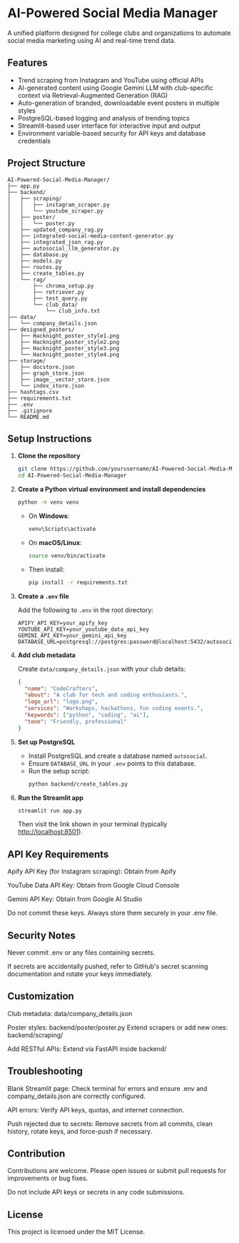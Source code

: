 # AI-Powered Social Media Manager

A unified platform designed for college clubs and organizations to automate social media marketing using AI and real-time trend data.

## Features

- Trend scraping from Instagram and YouTube using official APIs
- AI-generated content using Google Gemini LLM with club-specific context via Retrieval-Augmented Generation (RAG)
- Auto-generation of branded, downloadable event posters in multiple styles
- PostgreSQL-based logging and analysis of trending topics
- Streamlit-based user interface for interactive input and output
- Environment variable-based security for API keys and database credentials

## Project Structure

```
AI-Powered-Social-Media-Manager/
├── app.py
├── backend/
│   ├── scraping/
│   │   ├── instagram_scraper.py
│   │   └── youtube_scraper.py
│   ├── poster/
│   │   └── poster.py
│   ├── updated_company_rag.py
│   ├── integrated-social-media-content-generator.py
│   ├── integrated_json_rag.py
│   ├── autosocial_llm_generator.py
│   ├── database.py
│   ├── models.py
│   ├── routes.py
│   ├── create_tables.py
│   └── rag/
│       ├── chroma_setup.py
│       ├── retriever.py
│       ├── test_query.py
│       └── club_data/
│           └── club_info.txt
├── data/
│   └── company_details.json
├── designed_posters/
│   ├── Hacknight_poster_style1.png
│   ├── Hacknight_poster_style2.png
│   ├── Hacknight_poster_style3.png
│   └── Hacknight_poster_style4.png
├── storage/
│   ├── docstore.json
│   ├── graph_store.json
│   ├── image__vector_store.json
│   └── index_store.json
├── hashtags.csv
├── requirements.txt
├── .env
├── .gitignore
└── README.md
```



## Setup Instructions

1. **Clone the repository**
   ```bash
   git clone https://github.com/yourusername/AI-Powered-Social-Media-Manager.git
   cd AI-Powered-Social-Media-Manager
   ```

2. **Create a Python virtual environment and install dependencies**
   ```bash
   python -m venv venv
   ```

   - On **Windows**:
     ```bash
     venv\Scripts\activate
     ```

   - On **macOS/Linux**:
     ```bash
     source venv/bin/activate
     ```

   - Then install:
     ```bash
     pip install -r requirements.txt
     ```

3. **Create a `.env` file**

   Add the following to `.env` in the root directory:
   ```env
   APIFY_API_KEY=your_apify_key
   YOUTUBE_API_KEY=your_youtube_data_api_key
   GEMINI_API_KEY=your_gemini_api_key
   DATABASE_URL=postgresql://postgres:password@localhost:5432/autosocial
   ```

4. **Add club metadata**

   Create `data/company_details.json` with your club details:
   ```json
   {
     "name": "CodeCrafters",
     "about": "A club for tech and coding enthusiasts.",
     "logo_url": "logo.png",
     "services": "Workshops, hackathons, fun coding events.",
     "keywords": ["python", "coding", "ai"],
     "tone": "Friendly, professional"
   }
   ```

5. **Set up PostgreSQL**

   - Install PostgreSQL and create a database named `autosocial`.
   - Ensure `DATABASE_URL` in your `.env` points to this database.
   - Run the setup script:
     ```bash
     python backend/create_tables.py
     ```

6. **Run the Streamlit app**
   ```bash
   streamlit run app.py
   ```

   Then visit the link shown in your terminal (typically [http://localhost:8501](http://localhost:8501)).


## API Key Requirements
Apify API Key (for Instagram scraping): Obtain from Apify

YouTube Data API Key: Obtain from Google Cloud Console

Gemini API Key: Obtain from Google AI Studio

Do not commit these keys. Always store them securely in your .env file.

## Security Notes
Never commit .env or any files containing secrets.

If secrets are accidentally pushed, refer to GitHub's secret scanning documentation and rotate your keys immediately.

## Customization
Club metadata: data/company_details.json

Poster styles: backend/poster/poster.py
Extend scrapers or add new ones: backend/scraping/

Add RESTful APIs: Extend via FastAPI inside backend/

## Troubleshooting
Blank Streamlit page: Check terminal for errors and ensure .env and company_details.json are correctly configured.

API errors: Verify API keys, quotas, and internet connection.

Push rejected due to secrets: Remove secrets from all commits, clean history, rotate keys, and force-push if necessary.

## Contribution
Contributions are welcome. Please open issues or submit pull requests for improvements or bug fixes.

Do not include API keys or secrets in any code submissions.

## License
This project is licensed under the MIT License.
